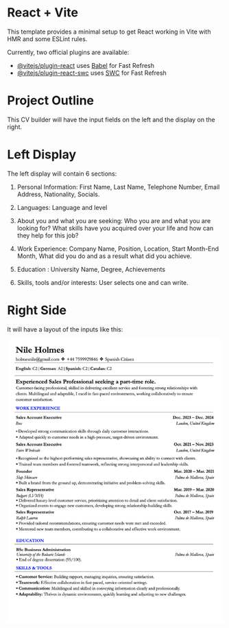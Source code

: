 # React + Vite

This template provides a minimal setup to get React working in Vite with HMR and some ESLint rules.

Currently, two official plugins are available:

- [@vitejs/plugin-react](https://github.com/vitejs/vite-plugin-react/blob/main/packages/plugin-react/README.md) uses [Babel](https://babeljs.io/) for Fast Refresh
- [@vitejs/plugin-react-swc](https://github.com/vitejs/vite-plugin-react-swc) uses [SWC](https://swc.rs/) for Fast Refresh


# Project Outline

This CV builder will have the input fields on the left and the display on the right. 

# Left Display

The left display will contain 6 sections:

1. Personal Information: First Name, Last Name, Telephone Number, Email Address, Nationality, Socials.

2. Languages: Language and level

3. About you and what you are seeking: Who you are and what you are looking for? What skills have you acquired over your life and how can they help for this job?

4. Work Experience: Company Name, Position, Location, Start Month-End Month, What did you do and as a result what did you achieve. 

5. Education : University Name, Degree, Achievements

6. Skills, tools and/or interests: User selects one and can write. 


# Right Side

It will have a layout of the inputs like this:

![Alt text](src/images/template.png?raw=true "Title")